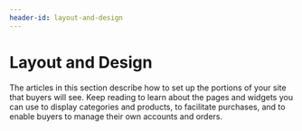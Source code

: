 ```yaml
---
header-id: layout-and-design
---
```


# Layout and Design

The articles in this section describe how to set up the portions of your site
that buyers will see. Keep reading to learn about the pages and widgets you can
use to display categories and products, to facilitate purchases, and to enable
buyers to manage their own accounts and orders.
